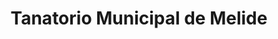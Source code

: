 ---
title: "Tanatorio Municipal de Melide"
url: /melide/tanatorio-municipal-de-melide/
shop: directores de funerarias
---